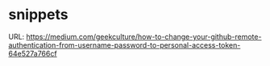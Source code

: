 # snippets

URL: https://medium.com/geekculture/how-to-change-your-github-remote-authentication-from-username-password-to-personal-access-token-64e527a766cf
